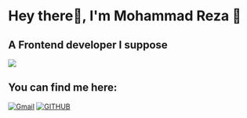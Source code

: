 
# Hey there👋, I'm Mohammad Reza 🙂
## A Frontend developer I suppose 

![](https://cdn.dribbble.com/users/1162077/screenshots/3848914/programmer.gif)
 
 ## You can find me here:

[![Gmail](https://img.shields.io/badge/-Gmail-c14438?style=for-the-badge&logo=Gmail&logoColor=white)](mailto:dev.mohammadrezaahmadi@gmail.com)
[![GITHUB](https://img.shields.io/badge/github-%23121011.svg?style=for-the-badge&logo=github&logoColor=black&color=white)](https://github.com/dev-mohammadrezaahmadi/)
